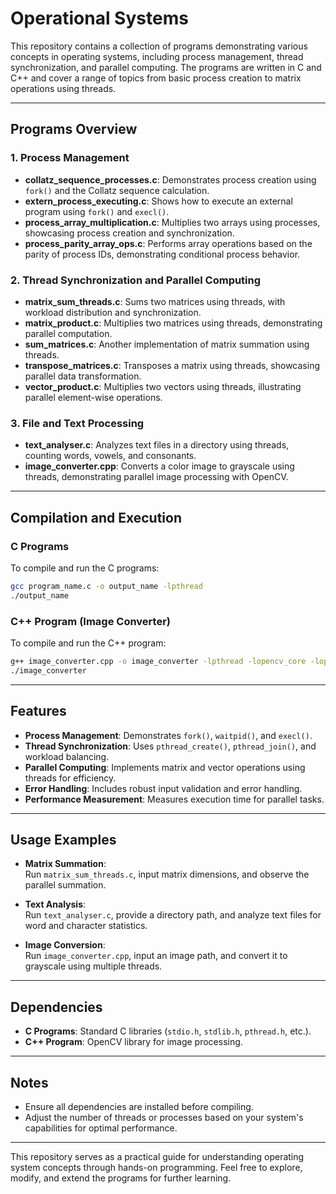 # Operational Systems

This repository contains a collection of programs demonstrating various concepts in operating systems, including process management, thread synchronization, and parallel computing. The programs are written in C and C++ and cover a range of topics from basic process creation to matrix operations using threads.

---

## Programs Overview

### 1. Process Management

- **collatz_sequence_processes.c**: Demonstrates process creation using `fork()` and the Collatz sequence calculation.
- **extern_process_executing.c**: Shows how to execute an external program using `fork()` and `execl()`.
- **process_array_multiplication.c**: Multiplies two arrays using processes, showcasing process creation and synchronization.
- **process_parity_array_ops.c**: Performs array operations based on the parity of process IDs, demonstrating conditional process behavior.

### 2. Thread Synchronization and Parallel Computing

- **matrix_sum_threads.c**: Sums two matrices using threads, with workload distribution and synchronization.
- **matrix_product.c**: Multiplies two matrices using threads, demonstrating parallel computation.
- **sum_matrices.c**: Another implementation of matrix summation using threads.
- **transpose_matrices.c**: Transposes a matrix using threads, showcasing parallel data transformation.
- **vector_product.c**: Multiplies two vectors using threads, illustrating parallel element-wise operations.

### 3. File and Text Processing

- **text_analyser.c**: Analyzes text files in a directory using threads, counting words, vowels, and consonants.
- **image_converter.cpp**: Converts a color image to grayscale using threads, demonstrating parallel image processing with OpenCV.

---

## Compilation and Execution

### C Programs

To compile and run the C programs:
```bash
gcc program_name.c -o output_name -lpthread
./output_name
```

### C++ Program (Image Converter)

To compile and run the C++ program:
```bash
g++ image_converter.cpp -o image_converter -lpthread -lopencv_core -lopencv_highgui -lopencv_imgproc
./image_converter
```

---

## Features

- **Process Management**: Demonstrates `fork()`, `waitpid()`, and `execl()`.
- **Thread Synchronization**: Uses `pthread_create()`, `pthread_join()`, and workload balancing.
- **Parallel Computing**: Implements matrix and vector operations using threads for efficiency.
- **Error Handling**: Includes robust input validation and error handling.
- **Performance Measurement**: Measures execution time for parallel tasks.

---

## Usage Examples

- **Matrix Summation**:  
  Run `matrix_sum_threads.c`, input matrix dimensions, and observe the parallel summation.

- **Text Analysis**:  
  Run `text_analyser.c`, provide a directory path, and analyze text files for word and character statistics.

- **Image Conversion**:  
  Run `image_converter.cpp`, input an image path, and convert it to grayscale using multiple threads.

---

## Dependencies

- **C Programs**: Standard C libraries (`stdio.h`, `stdlib.h`, `pthread.h`, etc.).
- **C++ Program**: OpenCV library for image processing.

---

## Notes

- Ensure all dependencies are installed before compiling.
- Adjust the number of threads or processes based on your system's capabilities for optimal performance.

---

This repository serves as a practical guide for understanding operating system concepts through hands-on programming. Feel free to explore, modify, and extend the programs for further learning.